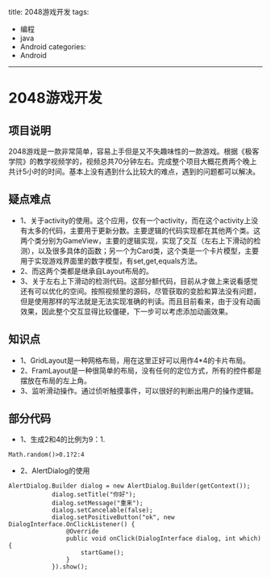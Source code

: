 title: 2048游戏开发
tags:
- 编程
- java
- Android
categories:
- Android
---
# 2048游戏开发

## 项目说明
2048游戏是一款非常简单，容易上手但是又不失趣味性的一款游戏。根据《极客学院》的教学视频学的，视频总共70分钟左右。完成整个项目大概花费两个晚上共计5小时的时间。基本上没有遇到什么比较大的难点，遇到的问题都可以解决。

## 疑点难点
- 1、关于activity的使用。这个应用，仅有一个activity，而在这个activity上没有太多的代码，主要用于更新分数。主要逻辑的代码实现都在其他两个类。这两个类分别为GameView，主要的逻辑实现，实现了交互（左右上下滑动的检测），以及很多具体的函数；另一个为Card类，这个类是一个卡片模型，主要用于实现游戏界面里的数字模型，有set,get,equals方法。
- 2、而这两个类都是继承自Layout布局的。
- 3、关于左右上下滑动的检测代码。这部分额代码，目前从才做上来说看感觉还有可以优化的空间。按照视频里的源码，尽管获取的变脸和算法没有问题，但是使用那样的写法就是无法实现准确的判读。而且目前看来，由于没有动画效果，因此整个交互显得比较僵硬，下一步可以考虑添加动画效果。

## 知识点
- 1、GridLayout是一种网格布局，用在这里正好可以用作4*4的卡片布局。
- 2、FramLayout是一种很简单的布局，没有任何的定位方式，所有的控件都是摆放在布局的左上角。
- 3、监听滑动操作。通过侦听触摸事件，可以很好的判断出用户的操作逻辑。

## 部分代码
- 1、生成2和4的比例为9：1.

`Math.random()>0.1?2:4`

- 2、AlertDialog的使用
```
AlertDialog.Builder dialog = new AlertDialog.Builder(getContext());
            dialog.setTitle("你好");
            dialog.setMessage("重来");
            dialog.setCancelable(false);
            dialog.setPositiveButton("ok", new DialogInterface.OnClickListener() {
                @Override
                public void onClick(DialogInterface dialog, int which) {
                    startGame();
                }
            }).show();
```
